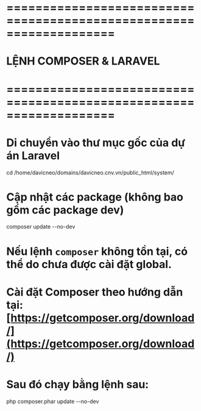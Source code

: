 # ===================================================================
# LỆNH COMPOSER & LARAVEL
# ===================================================================

# Di chuyển vào thư mục gốc của dự án Laravel
cd /home/davicneo/domains/davicneo.cnv.vn/public_html/system/

# Cập nhật các package (không bao gồm các package dev)
composer update --no-dev

# Nếu lệnh `composer` không tồn tại, có thể do chưa được cài đặt global.
# Cài đặt Composer theo hướng dẫn tại: [https://getcomposer.org/download/](https://getcomposer.org/download/)
# Sau đó chạy bằng lệnh sau:
php composer.phar update --no-dev

